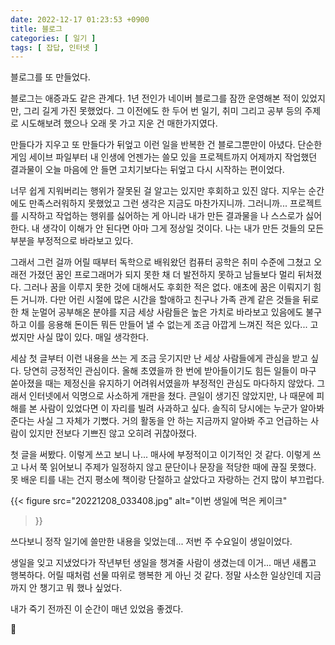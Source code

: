 ```yaml
---
date: 2022-12-17 01:23:53 +0900
title: 블로그
categories: [ 일기 ]
tags: [ 잡답, 인터넷 ]
---
```

블로그를 또 만들었다.

블로그는 애증과도 같은 관계다. 1년 전인가 네이버 블로그를 잠깐 운영해본 적이 있었지만, 그리 길게 가진 못했었다. 그 이전에도 한 두어 번 일기, 취미 그리고 공부 등의 주제로 시도해보려 했으나 오래 못 가고 지운 건 매한가지였다.

만들다가 지우고 또 만들다가 뒤엎고 이런 일을 반복한 건 블로그뿐만이 아녔다. 단순한 게임 세이브 파일부터 내 인생에 언젠가는 쓸모 있을 프로젝트까지 어제까지 작업했던 결과물이 오늘 마음에 안 들면 고치기보다는 뒤엎고 다시 시작하는 편이었다.

너무 쉽게 지워버리는 행위가 잘못된 걸 알고는 있지만 후회하고 있진 않다. 지우는 순간에도 만족스러워하지 못했었고 그런 생각은 지금도 마찬가지니까. 그러니까... 프로젝트를 시작하고 작업하는 행위를 싫어하는 게 아니라 내가 만든 결과물을 나 스스로가 싫어한다. 내 생각이 이해가 안 된다면 아마 그게 정상일 것이다. 나는 내가 만든 것들의 모든 부분을 부정적으로 바라보고 있다.

그래서 그런 걸까 어릴 때부터 독학으로 배워왔던 컴퓨터 공학은 취미 수준에 그쳤고 오래전 가졌던 꿈인 프로그래머가 되지 못한 채 더 발전하지 못하고 남들보다 멀리 뒤처졌다. 그러나 꿈을 이루지 못한 것에 대해서도 후회한 적은 없다. 애초에 꿈은 이뤄지기 힘든 거니까. 다만 어린 시절에 많은 시간을 할애하고 친구나 가족 관계 같은 것들을 뒤로한 채 눈멀어 공부해온 분야를 지금 세상 사람들은 높은 가치로 바라보고 있음에도 불구하고 이를 응용해 돈이든 뭐든 만들어 낼 수 없는게 조금 아깝게 느껴진 적은 있다... 고 썼지만 사실 많이 있다. 매일 생각한다.

세삼 첫 글부터 이런 내용을 쓰는 게 조금 웃기지만 난 세상 사람들에게 관심을 받고 싶다. 당연히 긍정적인 관심이다. 올해 초였을까 한 번에 받아들이기도 힘든 일들이 마구 쏟아졌을 때는 제정신을 유지하기 어려워서였을까 부정적인 관심도 마다하지 않았다. 그래서 인터넷에서 익명으로 사소하게 개판을 쳤다. 큰일이 생기진 않았지만, 나 때문에 피해를 본 사람이 있었다면 이 자리를 빌려 사과하고 싶다. 솔직히 당시에는 누군가 알아봐 준다는 사실 그 자체가 기뻤다. 거의 활동을 안 하는 지금까지 알아봐 주고 언급하는 사람이 있지만 전보다 기쁘진 않고 오히려 귀찮아졌다. 

첫 글을 써봤다. 이렇게 쓰고 보니 나... 매사에 부정적이고 이기적인 것 같다. 이렇게 쓰고 나서 쭉 읽어보니 주제가 일정하지 않고 문단이나 문장을 적당한 때에 끊질 못했다. 못 배운 티를 내는 건지 평소에 책이랑 단절하고 살았다고 자랑하는 건지 많이 부끄럽다.

{{< figure
  src="20221208_033408.jpg" 
  alt="이번 생일에 먹은 케이크"
>}}

쓰다보니 정작 일기에 쓸만한 내용을 잊었는데... 저번 주 수요일이 생일이었다.

생일을 잊고 지냈었다가 작년부턴 생일을 챙겨줄 사람이 생겼는데 이거... 매년 새롭고 행복하다. 어릴 때처럼 선물 따위로 행복한 게 아닌 것 같다. 정말 사소한 일상인데 지금까지 안 챙기고 뭐 했나 싶었다.

내가 죽기 전까진 이 순간이 매년 있었음 좋겠다.

:tiger: